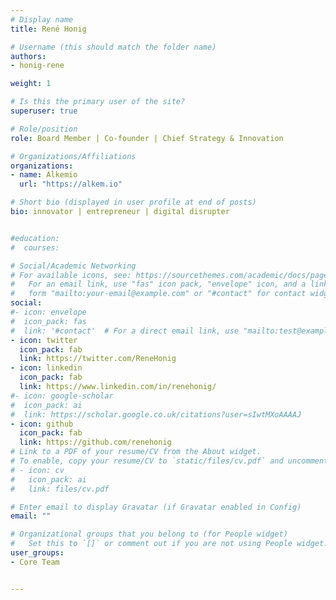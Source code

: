 ```yaml
---
# Display name
title: René Honig

# Username (this should match the folder name)
authors:
- honig-rene

weight: 1

# Is this the primary user of the site?
superuser: true

# Role/position
role: Board Member | Co-founder | Chief Strategy & Innovation

# Organizations/Affiliations
organizations:
- name: Alkemio
  url: "https://alkem.io"

# Short bio (displayed in user profile at end of posts)
bio: innovator | entrepreneur | digital disrupter


#education:
#  courses:

# Social/Academic Networking
# For available icons, see: https://sourcethemes.com/academic/docs/page-builder/#icons
#   For an email link, use "fas" icon pack, "envelope" icon, and a link in the
#   form "mailto:your-email@example.com" or "#contact" for contact widget.
social:
#- icon: envelope
#  icon_pack: fas
#  link: '#contact'  # For a direct email link, use "mailto:test@example.org".
- icon: twitter
  icon_pack: fab
  link: https://twitter.com/ReneHonig
- icon: linkedin
  icon_pack: fab
  link: https://www.linkedin.com/in/renehonig/
#- icon: google-scholar
#  icon_pack: ai
#  link: https://scholar.google.co.uk/citations?user=sIwtMXoAAAAJ
- icon: github
  icon_pack: fab
  link: https://github.com/renehonig
# Link to a PDF of your resume/CV from the About widget.
# To enable, copy your resume/CV to `static/files/cv.pdf` and uncomment the lines below.
# - icon: cv
#   icon_pack: ai
#   link: files/cv.pdf

# Enter email to display Gravatar (if Gravatar enabled in Config)
email: ""

# Organizational groups that you belong to (for People widget)
#   Set this to `[]` or comment out if you are not using People widget.
user_groups:
- Core Team


---
```






     
